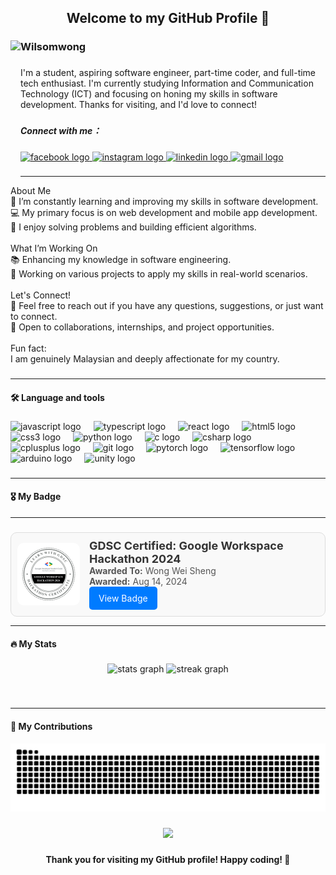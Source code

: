 <h2 align="center"> Welcome to my GitHub Profile 👋</h2>

###

<img align="left" height="218" src="https://gifdb.com/images/high/profile-pic-cool-sky-traveller-cartoon-animation-ewbcqc4tkkchah6k.webp"  />

###

<h3 align="left">Wilsomwong</h3>

###

<p align="left">I'm a student, aspiring software engineer, part-time coder, and full-time tech enthusiast. I'm currently studying Information and Communication Technology (ICT) and focusing on honing my skills in software development. Thanks for visiting, and I'd love to connect!</p>

### 

<h5 align="left">Connect with me：</h5>

###

<div align="left">
  <a href="https://www.facebook.com/wilsomwong2004/" target="_blank">
    <img src="https://img.shields.io/badge/Facebook-1877F2?style=for-the-badge&logo=facebook&logoColor=white" height="35" alt="facebook logo"  />
  </a>
  <a href="https://www.instagram.com/wilsomwong_2004/" target="_blank">
    <img src="https://img.shields.io/badge/Instagram-E4405F?style=for-the-badge&logo=instagram&logoColor=white" height="35" alt="instagram logo"  />
  </a>
  <a href="https://www.linkedin.com/in/wilsomwong/" target="_blank">
    <img src="https://img.shields.io/badge/LinkedIn-0077B5?style=for-the-badge&logo=linkedin&logoColor=white" height="35" alt="linkedin logo"  />
  </a>
  <a href="mailto:wilsomwong040727@gmail.com" target="_blank">
    <img src="https://img.shields.io/badge/Gmail-D14836?style=for-the-badge&logo=gmail&logoColor=white" height="35" alt="gmail logo"  />
  </a>
</div>

###

<hr>

<p align="left">About Me<br>🌱 I’m constantly learning and improving my skills in software development.<br>💻 My primary focus is on web development and mobile app development.<br>🔧 I enjoy solving problems and building efficient algorithms.<br><br>What I’m Working On<br>📚 Enhancing my knowledge in software engineering.<br>🔭 Working on various projects to apply my skills in real-world scenarios.<br><br>Let's Connect!<br>💬 Feel free to reach out if you have any questions, suggestions, or just want to connect.<br>🤝 Open to collaborations, internships, and project opportunities.<br><br>Fun fact: <br>I am genuinely Malaysian and deeply affectionate for my country.</p>

###

<hr>

<h4 align="left">🛠 Language and tools</h4>

###

<div align="left">
  <img src="https://cdn.jsdelivr.net/gh/devicons/devicon/icons/javascript/javascript-original.svg" height="30" alt="javascript logo"  />
  <img width="12" />
  <img src="https://cdn.jsdelivr.net/gh/devicons/devicon/icons/typescript/typescript-original.svg" height="30" alt="typescript logo"  />
  <img width="12" />
  <img src="https://cdn.jsdelivr.net/gh/devicons/devicon/icons/react/react-original.svg" height="30" alt="react logo"  />
  <img width="12" />
  <img src="https://cdn.jsdelivr.net/gh/devicons/devicon/icons/html5/html5-original.svg" height="30" alt="html5 logo"  />
  <img width="12" />
  <img src="https://cdn.jsdelivr.net/gh/devicons/devicon/icons/css3/css3-original.svg" height="30" alt="css3 logo"  />
  <img width="12" />
  <img src="https://cdn.jsdelivr.net/gh/devicons/devicon/icons/python/python-original.svg" height="30" alt="python logo"  />
  <img width="12" />
  <img src="https://cdn.jsdelivr.net/gh/devicons/devicon/icons/c/c-original.svg" height="30" alt="c logo"  />
  <img width="12" />
  <img src="https://cdn.jsdelivr.net/gh/devicons/devicon/icons/csharp/csharp-original.svg" height="30" alt="csharp logo"  />
  <img width="12" />
  <img src="https://cdn.jsdelivr.net/gh/devicons/devicon/icons/cplusplus/cplusplus-original.svg" height="30" alt="cplusplus logo"  />
  <img width="12" />
  <img src="https://cdn.jsdelivr.net/gh/devicons/devicon/icons/git/git-original.svg" height="30" alt="git logo"  />
  <img width="12" />
  <img src="https://cdn.jsdelivr.net/gh/devicons/devicon/icons/pytorch/pytorch-original.svg" height="30" alt="pytorch logo"  />
  <img width="12" />
  <img src="https://cdn.jsdelivr.net/gh/devicons/devicon/icons/tensorflow/tensorflow-original.svg" height="30" alt="tensorflow logo"  />
  <img width="12" />
  <img src="https://cdn.jsdelivr.net/gh/devicons/devicon/icons/arduino/arduino-original.svg" height="30" alt="arduino logo"  />
  <img width="12" />
  <img src="https://cdn.jsdelivr.net/gh/devicons/devicon/icons/unity/unity-original.svg" height="30" alt="unity logo"  />
</div>

###

<hr>

<h4 align="left">🎖️   My Badge </h4>

<hr>

###

<div style="display: flex; align-items: center; border: 1px solid #ddd; border-radius: 10px; padding: 10px; max-width: 500px; background-color: #f9f9f9;">
  <div style="flex-shrink: 0; margin-right: 15px;">
    <img align="left" src=".github/pic/Google Developer Students Club APU - GDSC Certified Google Workspace Hackathon 2024 - 2024-08-14.png" alt="GDSC Certified: Google Workspace Hackathon 2024 Badge" width="100px" height="100px" style="border-radius: 10px;">
  </div>
  <div align="left">
    <strong  style="font-size: 18px; color: #333;">GDSC Certified: Google Workspace Hackathon 2024</strong><br>
    <span style="font-size: 14px; color: #555;"><strong>Awarded To:</strong> Wong Wei Sheng</span><br>
    <span style="font-size: 14px; color: #555;"><strong>Awarded:</strong> Aug 14, 2024</span><br>
    <a href="https://api.badgr.com/public/assertions/BjVAz0joRaCeL2FH8b8UGw" style="display: inline-block; padding: 10px 15px; font-size: 14px; color: white; background-color: #007bff; border-radius: 5px; text-decoration: none;">View Badge</a>
  </div>
</div>

<hr>

<h4 align="left">🔥   My Stats </h4>

###

<div align="center">
  <img src="https://github-readme-stats.vercel.app/api?username=Wilsomwong2004&hide_title=false&hide_rank=false&show_icons=true&include_all_commits=true&count_private=true&disable_animations=false&theme=dark&locale=en&hide_border=false" height="150" alt="stats graph"  />
  <img src="https://streak-stats.demolab.com?user=Wilsomwong2004&locale=en&mode=daily&theme=dark&hide_border=false&border_radius=5" height="150" alt="streak graph"  />
</div>

###

<br clear="both">

<hr>

<h4 align="left">🌟   My Contributions </h4>

<img src="https://github.com/Wilsomwong2004/Wilsomwong2004/blob/output/snake.svg" alt="Snake animation" />

###

<div align="center">
  <img src="https://profile-counter.glitch.me/Wilsomwong2004/count.svg?"  />
</div>

###

<h4 align="center">Thank you for visiting my GitHub profile! Happy coding! 🚀</h4>

###
